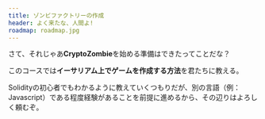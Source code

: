 ```yaml
---
title: ゾンビファクトリーの作成
header: よく来たな、人間よ!
roadmap: roadmap.jpg
---
```


さて、それじゃあ**CryptoZombie**を始める準備はできたってことだな？

このコースでは**イーサリアム上でゲームを作成する方法**を君たちに教える。

Solidityの初心者でもわかるように教えていくつもりだが、別の言語（例：Javascript）である程度経験があることを前提に進めるから、その辺りはよろしく頼むぞ。
